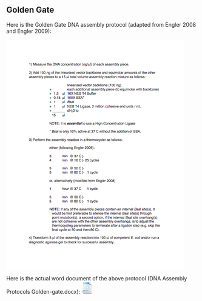 ## Golden Gate

Here is the Golden Gate DNA assembly protocol (adapted from Engler 2008 and Engler 2009):

![Golden Gate](../../images/DNA_Assembly_Protocol.png)

Here is the actual word document of the above protocol (DNA Assembly Protocols Golden-gate.docx):
[![](../../images/docIcon.png)](http://j5.jbei.org/j5manual/attachments/DNA_Assembly_Protocol2.docx)